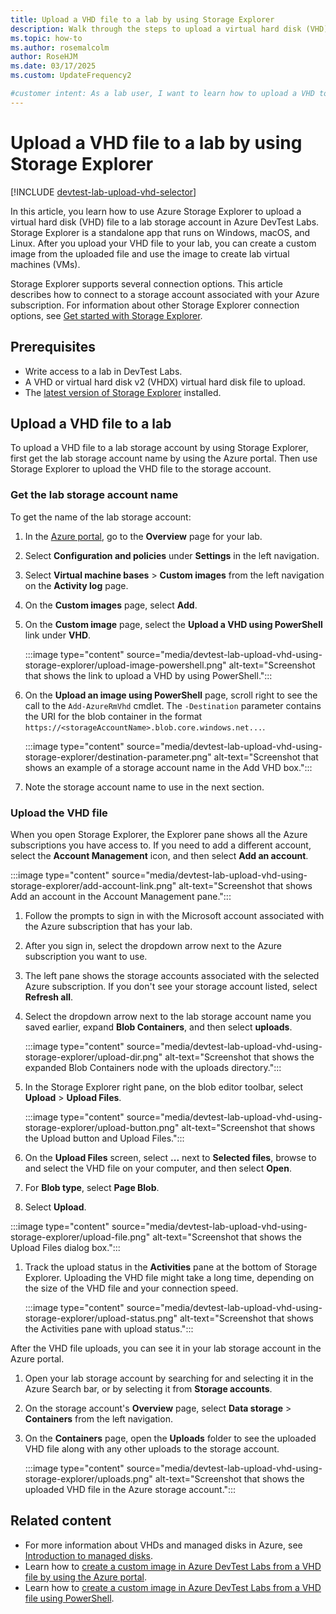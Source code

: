 ```yaml
---
title: Upload a VHD file to a lab by using Storage Explorer
description: Walk through the steps to upload a virtual hard disk (VHD) file to a DevTest Labs lab storage account by using Azure Storage Explorer.
ms.topic: how-to
ms.author: rosemalcolm
author: RoseHJM
ms.date: 03/17/2025
ms.custom: UpdateFrequency2

#customer intent: As a lab user, I want to learn how to upload a VHD to a lab storage account so I can use the VHD to create a custom image and VMs.
---
```


# Upload a VHD file to a lab by using Storage Explorer

[!INCLUDE [devtest-lab-upload-vhd-selector](../../includes/devtest-lab-upload-vhd-selector.md)]

In this article, you learn how to use Azure Storage Explorer to upload a virtual hard disk (VHD) file to a lab storage account in Azure DevTest Labs. Storage Explorer is a standalone app that runs on Windows, macOS, and Linux. After you upload your VHD file to your lab, you can create a custom image from the uploaded file and use the image to create lab virtual machines (VMs).

Storage Explorer supports several connection options. This article describes how to connect to a storage account associated with your Azure subscription. For information about other Storage Explorer connection options, see [Get started with Storage Explorer](/azure/vs-azure-tools-storage-manage-with-storage-explorer).

## Prerequisites

- Write access to a lab in DevTest Labs.
- A VHD or virtual hard disk v2 (VHDX) virtual hard disk file to upload.
- The [latest version of Storage Explorer](https://www.storageexplorer.com) installed.

## Upload a VHD file to a lab

To upload a VHD file to a lab storage account by using Storage Explorer, first get the lab storage account name by using the Azure portal. Then use Storage Explorer to upload the VHD file to the storage account.

### Get the lab storage account name

To get the name of the lab storage account:

1. In the [Azure portal](https://portal.azure.com), go to the **Overview** page for your lab.
1. Select **Configuration and policies** under **Settings** in the left navigation.
1. Select **Virtual machine bases** > **Custom images** from the left navigation on the **Activity log** page.
1. On the **Custom images** page, select **Add**.
1. On the **Custom image** page, select the **Upload a VHD using PowerShell** link under **VHD**.

   :::image type="content" source="media/devtest-lab-upload-vhd-using-storage-explorer/upload-image-powershell.png" alt-text="Screenshot that shows the link to upload a VHD by using PowerShell.":::

1. On the **Upload an image using PowerShell** page, scroll right to see the call to the `Add-AzureRmVhd` cmdlet. The `-Destination` parameter contains the URI for the blob container in the format `https://<storageAccountName>.blob.core.windows.net...`.

   :::image type="content" source="media/devtest-lab-upload-vhd-using-storage-explorer/destination-parameter.png" alt-text="Screenshot that shows an example of a storage account name in the Add VHD box.":::

1. Note the storage account name to use in the next section.

### Upload the VHD file

When you open Storage Explorer, the Explorer pane shows all the Azure subscriptions you have access to. If you need to add a different account, select the **Account Management** icon, and then select **Add an account**.

:::image type="content" source="media/devtest-lab-upload-vhd-using-storage-explorer/add-account-link.png" alt-text="Screenshot that shows Add an account in the Account Management pane.":::

1. Follow the prompts to sign in with the Microsoft account associated with the Azure subscription that has your lab.
1. After you sign in, select the dropdown arrow next to the Azure subscription you want to use.
1. The left pane shows the storage accounts associated with the selected Azure subscription. If you don't see your storage account listed, select **Refresh all**.
1. Select the dropdown arrow next to the lab storage account name you saved earlier, expand **Blob Containers**, and then select **uploads**.

   :::image type="content" source="media/devtest-lab-upload-vhd-using-storage-explorer/upload-dir.png" alt-text="Screenshot that shows the expanded Blob Containers node with the uploads directory.":::

1. In the Storage Explorer right pane, on the blob editor toolbar, select **Upload** > **Upload Files**.

   :::image type="content" source="media/devtest-lab-upload-vhd-using-storage-explorer/upload-button.png" alt-text="Screenshot that shows the Upload button and Upload Files.":::

1. On the **Upload Files** screen, select **...** next to **Selected files**, browse to and select the VHD file on your computer, and then select **Open**.
1. For **Blob type**, select **Page Blob**.
1. Select **Upload**.

:::image type="content" source="media/devtest-lab-upload-vhd-using-storage-explorer/upload-file.png" alt-text="Screenshot that shows the Upload Files dialog box.":::

1. Track the upload status in the **Activities** pane at the bottom of Storage Explorer. Uploading the VHD file might take a long time, depending on the size of the VHD file and your connection speed.

   :::image type="content" source="media/devtest-lab-upload-vhd-using-storage-explorer/upload-status.png" alt-text="Screenshot that shows the Activities pane with upload status.":::

After the VHD file uploads, you can see it in your lab storage account in the Azure portal.

1. Open your lab storage account by searching for and selecting it in the Azure Search bar, or by selecting it from **Storage accounts**.
1. On the storage account's **Overview** page, select **Data storage** > **Containers** from the left navigation.
1. On the **Containers** page, open the **Uploads** folder to see the uploaded VHD file along with any other uploads to the storage account.

   :::image type="content" source="media/devtest-lab-upload-vhd-using-storage-explorer/uploads.png" alt-text="Screenshot that shows the uploaded VHD file in the Azure storage account.":::

## Related content

- For more information about VHDs and managed disks in Azure, see [Introduction to managed disks](/azure/virtual-machines/managed-disks-overview).
- Learn how to [create a custom image in Azure DevTest Labs from a VHD file by using the Azure portal](devtest-lab-create-template.md).
- Learn how to [create a custom image in Azure DevTest Labs from a VHD file using PowerShell](devtest-lab-create-custom-image-from-vhd-using-powershell.md).
